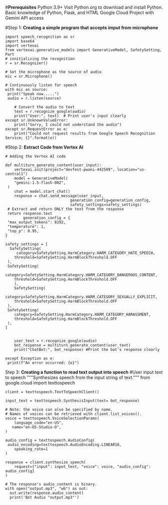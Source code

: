 #**Prerequisites**
Python 3.9+ Visit Python.org to download and install Python.
Basic knowledge of Python, Flask, and HTML
Google Cloud Project with Gemini API access

#Step 1: **Creating a simple program that accepts imput from microphone**

	import speech_recognition as sr
	import base64
	import vertexai
	from vertexai.generative_models import GenerativeModel, SafetySetting, Part
	# innitializing the recognition
	r = sr.Recognizer()

	# Set the microphone as the source of audio
	mic = sr.Microphone()

	# Continuously listen for speech
	with mic as source:
   	 print("Speak now.....")
   	 audio = r.listen(source)

        # Convert the audio to text
        text = r.recognize_google(audio)
        print("User:", text)  # Print user's input clearly
    except sr.UnknownValueError:
        print("Sorry, I could not understand the audio")
    except sr.RequestError as e:
        print("Could not request results from Google Speech Recognition Service; {}".format(e))

#Step 2: **Extract Code from Vertex AI**
	
 	# Adding the Vertex AI code

	def multiturn_generate_content(user_input):
    	vertexai.init(project="devfest-pwani-442509", location="us-central1")
    	model = GenerativeModel(
        "gemini-1.5-flash-002",
   	 )
    	chat = model.start_chat()
    	response = chat.send_message(user_input,
                                 generation_config=generation_config,
                                 safety_settings=safety_settings)
   	 # Extract and return ONLY the text from the response
   	 return response.text
     		generation_config = {
   	 "max_output_tokens": 8192,
   	 "temperature": 1,
   	 "top_p": 0.95,
	}

	safety_settings = [
  	  SafetySetting(
       	 category=SafetySetting.HarmCategory.HARM_CATEGORY_HATE_SPEECH,
        threshold=SafetySetting.HarmBlockThreshold.OFF
   	 ),
   	 SafetySetting(
        category=SafetySetting.HarmCategory.HARM_CATEGORY_DANGEROUS_CONTENT,
        threshold=SafetySetting.HarmBlockThreshold.OFF
    	),
    	SafetySetting(
        category=SafetySetting.HarmCategory.HARM_CATEGORY_SEXUALLY_EXPLICIT,
        threshold=SafetySetting.HarmBlockThreshold.OFF
   	 ),
   	 SafetySetting(
        category=SafetySetting.HarmCategory.HARM_CATEGORY_HARASSMENT,
        threshold=SafetySetting.HarmBlockThreshold.OFF
   	 ),
	]


    	user_text = r.recognize_google(audio)
    	bot_response = multiturn_generate_content(user_text)
    	print("ChatBot:", bot_response) #Print the bot's response clearly

	except Exception as e:
   	 print(f"An error occurred: {e}")

Step 3: **Creating a function to read text output into speech**
	#User input text to speech
	"""Synthesizes speech from the input string of text."""
	from google.cloud import texttospeech

	client = texttospeech.TextToSpeechClient()

	input_text = texttospeech.SynthesisInput(text= bot_response)

	# Note: the voice can also be specified by name.
	# Names of voices can be retrieved with client.list_voices().
	voice = texttospeech.VoiceSelectionParams(
	    language_code="en-US",
 	   name="en-US-Studio-O",
	)

	audio_config = texttospeech.AudioConfig(
   	 audio_encoding=texttospeech.AudioEncoding.LINEAR16,
    	speaking_rate=1
	)

	response = client.synthesize_speech(
    	request={"input": input_text, "voice": voice, "audio_config": audio_config}
	)

	# The response's audio_content is binary.
	with open("output.mp3", "wb") as out:
  	  out.write(response.audio_content)
  	  print('Bot Audio "output.mp3"')
